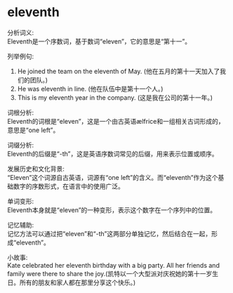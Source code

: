 # eleventh

分析词义:  
Eleventh是一个序数词，基于数词“eleven”，它的意思是“第十一”。

  

列举例句:

  

1.  He joined the team on the eleventh of May. (他在五月的第十一天加入了我们的团队。)
2.  He was eleventh in line. (他在队伍中是第十一个人。)
3.  This is my eleventh year in the company. (这是我在公司的第十一年。)

  

词根分析:  
Eleventh的词根是“eleven”，这是一个由古英语ælfrice和一组相关古词形成的，意思是“one left”。

  

词缀分析:  
Eleventh的后缀是“-th”，这是英语序数词常见的后缀，用来表示位置或顺序。

  

发展历史和文化背景:  
“Eleven”这个词源自古英语，词源有“one left”的含义。而“eleventh”作为这个基础数字的序数形式，在语言中的使用广泛。

  

单词变形:  
Eleventh本身就是“eleven”的一种变形，表示这个数字在一个序列中的位置。

  

记忆辅助:  
记忆方法可以通过把“eleven”和“-th”这两部分单独记忆，然后结合在一起，形成“eleventh”。

  

小故事:  
Kate celebrated her eleventh birthday with a big party. All her friends and family were there to share the joy.(凯特以一个大型派对庆祝她的第十一岁生日。所有的朋友和家人都在那里分享这个快乐。)
